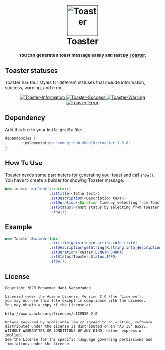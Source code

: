 <h1 align="center">
  <br>
  <a href=""><img src="https://user-images.githubusercontent.com/22215824/88429873-ac11d280-ce0c-11ea-9de7-010353e6d32d.png" alt="Toaster" width="100"></a>
  <br>
  Toaster
  <br>
</h1>

<h4 align="center">You can generate a toast message easily and fast by <a href="https://github.com/mhadikz/Toaster/" target="_blank">Toaster</a>.</h4>

## Toaster statuses

Toaster has four styles for different statuses that include information, success, warning, and error.

<p align="center">
  <a href="https://github.com/mhadikz/Toaster">
    <img src="https://user-images.githubusercontent.com/22215824/88429645-3dcd1000-ce0c-11ea-9a72-0a8561887e7e.png" alt="Toaster-Information">
  </a>
  
  <a href="https://github.com/mhadikz/Toaster">
    <img src="https://user-images.githubusercontent.com/22215824/88429672-46bde180-ce0c-11ea-83a5-db3329694372.png" alt="Toaster-Success">
  </a>
  
  <a href="https://github.com/mhadikz/Toaster">
    <img src="https://user-images.githubusercontent.com/22215824/88429690-4f161c80-ce0c-11ea-8ce7-64d46d6a7f6c.png" alt="Toaster-Warning">
  </a>
  
  <a href="https://github.com/mhadikz/Toaster">
    <img src="https://user-images.githubusercontent.com/22215824/88429709-563d2a80-ce0c-11ea-981b-037fe49a45f2.png" alt="Toaster-Error">
  </a>

</p>


## Dependency

Add this line to your `build.gradle` file:

```gradle
dependencies {
	    implementation 'com.github.mhadikz:toaster:1.0.0'
}
```
## How To Use

Toaster needs some parameters for generating your toast and call `show()`. You have to create a builder for showing Toaster message:

```java
new Toaster.Builder(<Context>)
                    .setTitle(<Title text>)
                    .setDescription(<Description text>)
                    .setDuration(<Duration time by selecting from Toaster>)
                    .setStatus(<Toast status by selecting from Toaster.Status>)
                    .show();
```

## Example
```java
new Toaster.Builder(this)
                    .setTitle(getString(R.string.info_title))
                    .setDescription(getString(R.string.info_description))
                    .setDuration(Toaster.LENGTH_SHORT)
                    .setStatus(Toaster.Status.INFO)
                    .show();
```

## License

    Copyright 2020 Mohammad Hadi Karamzadeh

    Licensed under the Apache License, Version 2.0 (the "License");
    you may not use this file except in compliance with the License.
    You may obtain a copy of the License at

    http://www.apache.org/licenses/LICENSE-2.0

    Unless required by applicable law or agreed to in writing, software
    distributed under the License is distributed on an "AS IS" BASIS,
    WITHOUT WARRANTIES OR CONDITIONS OF ANY KIND, either express or implied.
    See the License for the specific language governing permissions and
    limitations under the License.
